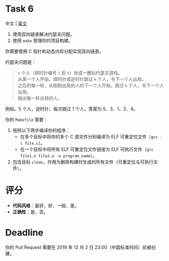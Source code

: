 # Task 6
中文 | [英文](README.md)

1. 使用双向链表解决约瑟夫问题。
2. 使用 `make` 管理你的项目构建。

你需要使用 C 指针和动态内存分配实现双向链表。

约瑟夫问题是：

> `n` 个人（顺时针编号 `1` 到 `n`）坐成一圈玩约瑟夫游戏。  
> 从第一个人开始，顺时针或逆时针跳过 `k` 个人，令下一个人出局。  
> 之后的每一轮，从刚刚出局的人的下一个人开始，跳过 `k` 个人，令下一个人出局。  
> 输出每一轮出局的人。

例如，5 个人，逆时针，每次跳过 1 个人，答案为 5、3、1、2、4。

你的 `Makefile` 需要：

1. 按照以下两步编译你的程序：
    * 在多个目标中将你的多个 C 源文件分别编译为 ELF 可重定位文件（`gcc -c file.c`）。
    * 在一个目标中将所有 ELF 可重定位文件链接为 ELF 可执行文件（`gcc file1.o file2.o -o program_name`）。
2. 包含目标 `clean`，作用为删除构建时生成的所有文件（可重定位与可执行文件）。

# 评分
* **代码风格**：最好、好、一般、差。
* **正确性**：是、否。

# Deadline
你的 Pull Request 需要在 2019 年 12 月 2 日 23:00（中国标准时间）前被创建。
